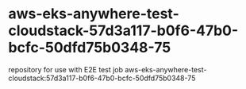 # aws-eks-anywhere-test-cloudstack-57d3a117-b0f6-47b0-bcfc-50dfd75b0348-75
repository for use with E2E test job aws-eks-anywhere-test-cloudstack:57d3a117-b0f6-47b0-bcfc-50dfd75b0348-75
